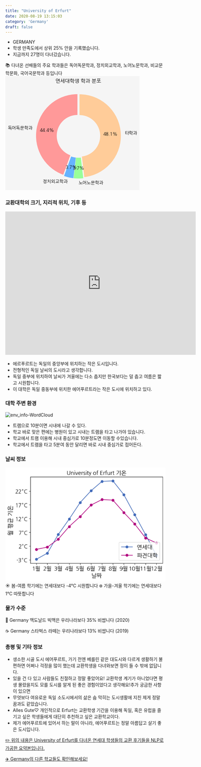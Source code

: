 ```yaml
---
title: "University of Erfurt"
date: 2020-08-19 13:15:03
category: 'Germany'
draft: false
---
```



* GERMANY
* 학생 만족도에서 상위 25% 안을 기록했습니다.
* 지금까지 27명이 다녀갔습니다. 

📚 다녀온 선배들의 주요 학과들은 독어독문학과, 정치외교학과, 노어노문학과, 비교문학문화, 국어국문학과 등입니다
![department-info](../plots/DE000015.png)
### 교환대학의 크기, 지리적 위치, 기후 등
<iframe
width="600"
height="450"
frameborder="0" style="border:0"
src="https://www.google.com/maps/embed/v1/place?key=AIzaSyC9e1AME-pVmWC4hBpFdu5S4dKzyepa3HQ&q=University+of+Erfurt&center=50.990663700000006,11.010794&zoom=14" allowfullscreen>
</iframe>

* 에르푸르트는 독일의 중앙부에 위치하는 작은 도시입니다.
* 전형적인 독일 날씨의 도시라고 생각합니다.
* 독일 중부에 위치하여 날씨가 겨울에는 다소 춥지만 한국보다는 덜 춥고 여름은 짧고 시원합니다.
* 이 대학은 독일 중동부에 위치한 에어푸르트라는 작은 도시에 위치하고 있다.


### 대학 주변 환경

![env_info-WordCloud](../univ_wordclouds_okt/env_info/DE000015_env_info_okt.png)

* 트램으로 10분이면 시내에 나갈 수 있다.
* 학교 바로 맞은 편에는 병원이 있고 시내는 트램을 타고 나가야 있습니다.
* 학교에서 트램 이용해 시내 중심가로 10분정도면 이동할 수있습니다.
* 학교에서 트램을 타고 5분여 동안 달리면 바로 시내 중심가로 접어든다.


### 날씨 정보 
 ![temparature_DE000015](../plots/weather/DE000015.png)
☀️ 봄-여름 학기에는 연세대보다 -4°C 시원합니다
❄️ 가을-겨울 학기에는 연세대보다 1°C 따뜻합니다
### 물가 수준 
🍔 Germany 맥도날드 빅맥은 우리나라보다 35% 비쌉니다 (2020)

☕️ Germany 스타벅스 라떼는 우리나라보다 13% 비쌉니다 (2019)

### 총평 및 기타 정보
* 생소한 시골 도시 에어푸르트, 가기 전엔 베를린 같은 대도시와 다르게 생활하기 불편하면 어쩌나 걱정을 많이 했는데 교환학생을 다녀와보면 정이 들 수 밖에 없답니다.
* 있을 건 다 있고 사람들도 친절하고 정말 좋았어요! 교환학생 계기가 아니었다면 평생 몰랐을지도 모를 도시를 알게 된 좋은 경험이었다고 생각해요!추가 궁금한 사항이 있으면
* 무엇보다 여유로운 독일 소도시에서의 삶은 숨 막히는 도시생활에 지친 제게 정말 꿈과도 같았습니다.
* Alles Gute♡ 개인적으로 Erfurt는 교환학생 기간을 이용해 독일, 혹은 유럽을 즐기고 싶은 학생들에게 대단히 추천하고 싶은 교환학교이다.
* 제가 에어푸르트에 있어서 하는 말이 아니라, 에어푸르트는 정말 아름답고 살기 좋은 도시입니다.


[✏️ 위의 내용은 University of Erfurt를 다녀온 연세대 학생들의 교환 후기들을 NLP로 가공한 요약본입니다.](http://oia.yonsei.ac.kr/partner/expReport.asp?ucode=DE000015&bgbn=A)

[✈️ Germany의 다른 학교들도 확인해보세요!](https://yonsei-exchange.netlify.app/?category=Germany)
